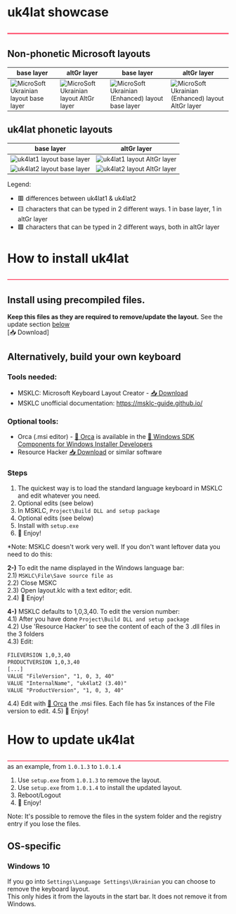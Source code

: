 # uk4lat showcase
![Purple line](assets/imgs-for-docs/svg--900x05--c--ff5975.svg)
## Non-phonetic Microsoft layouts
| base layer | altGr layer | base layer | altGr layer |
|---|---|---|---|
| ![MicroSoft Ukrainian layout base layer](assets/images/uk■kb-0.png) | ![MicroSoft Ukrainian layout AltGr layer](assets/images/uk■kb-altGr.png) | ![MicroSoft Ukrainian (Enhanced) layout base layer](assets/images/uk-en■kb-0.png) | ![MicroSoft Ukrainian (Enhanced) layout AltGr layer](assets/images/uk-en■kb-altGr.png) |

## uk4lat phonetic layouts
| base layer | altGr layer |
|---|---|
| ![uk4lat1 layout base layer](assets/images/v1■kb-0.png) | ![uk4lat1 layout AltGr layer](assets/images/v1■kb-altGr.png) |
| ![uk4lat2 layout base layer](assets/images/v2■kb-0.png) | ![uk4lat2 layout AltGr layer](assets/images/v2■kb-altGr.png) |

Legend:
* 🟥 differences between uk4lat1 & uk4lat2
* 🟨 characters that can be typed in 2 different ways. 1 in base layer, 1 in altGr layer
* 🟩 characters that can be typed in 2 different ways, both in altGr layer

# How to install uk4lat
![Purple line](assets/imgs-for-docs/svg--900x05--c--ff5975.svg)
## Install using precompiled files. 
**Keep this files as they are required to remove/update the layout.** See the update section [below](#how-to-update-uk4lat) <br>
[📥 Download]

## Alternatively, build your own keyboard
### Tools needed:
* MSKLC: Microsoft Keyboard Layout Creator - [📥 Download](https://www.microsoft.com/en-us/download/details.aspx?id=102134)
* MSKLC unofficial documentation: https://msklc-guide.github.io/
### Optional tools:
* Orca (.msi editor) - [🔗 Orca](https://learn.microsoft.com/en-us/windows/win32/msi/orca-exe) is available in the [🔗 Windows SDK Components for Windows Installer Developers](https://learn.microsoft.com/en-us/windows/win32/msi/platform-sdk-components-for-windows-installer-developers)
* Resource Hacker [📥 Download](https://www.angusj.com/resourcehacker/) or similar software

### Steps
1) The quickest way is to load the standard language keyboard in MSKLC and edit whatever you need.<br>
2) Optional edits (see below)
3) In MSKLC, `Project\Build DLL and setup package`
4) Optional edits (see below)
5) Install with `setup.exe`
6) 🎉 Enjoy!

*Note: MSKLC doesn't work very well. If you don't want leftover data you need to do this:<br>

**2-)** To edit the name displayed in the Windows language bar: <br>
2.1) `MSKLC\File\Save source file as` <br>
2.2) Close MSKC <br>
2.3) Open layout.klc with a text editor; edit. <br>
2.4) 🎉 Enjoy!

**4-)** MSKLC defaults to 1,0,3,40. To edit the version number: <br>
4.1) After you have done `Project\Build DLL and setup package` <br>
4.2) Use 'Resource Hacker' to see the content of each of the 3 .dll files in the 3 folders <br>
4.3) Edit:
```
FILEVERSION 1,0,3,40
PRODUCTVERSION 1,0,3,40
[...]
VALUE "FileVersion", "1, 0, 3, 40"
VALUE "InternalName", "uk4lat2 (3.40)"
VALUE "ProductVersion", "1, 0, 3, 40"
```
4.4) Edit with [🔗 Orca](https://learn.microsoft.com/en-us/windows/win32/msi/orca-exe) the .msi files. Each file has 5x instances of the File version to edit.
4.5) 🎉 Enjoy!

# How to update uk4lat
![Purple line](assets/imgs-for-docs/svg--900x05--c--ff5975.svg) <br>
as an example, from `1.0.1.3` to `1.0.1.4`

1) Use `setup.exe` from `1.0.1.3` to remove the layout.
2) Use `setup.exe` from `1.0.1.4` to install the updated layout.
3) Reboot/Logout 
4) 🎉 Enjoy!

Note: It's possible to remove the files in the system folder and the registry entry if you lose the files.

## OS-specific 
### Windows 10
If you go into `Settings\Language Settings\Ukrainian` you can choose to remove the keyboard layout. <br>
This only hides it from the layouts in the start bar. It does not remove it from Windows.
